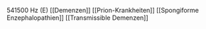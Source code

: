 541500 Hz (E)
[[Demenzen]]
[[Prion-Krankheiten]]
[[Spongiforme Enzephalopathien]]
[[Transmissible Demenzen]]
